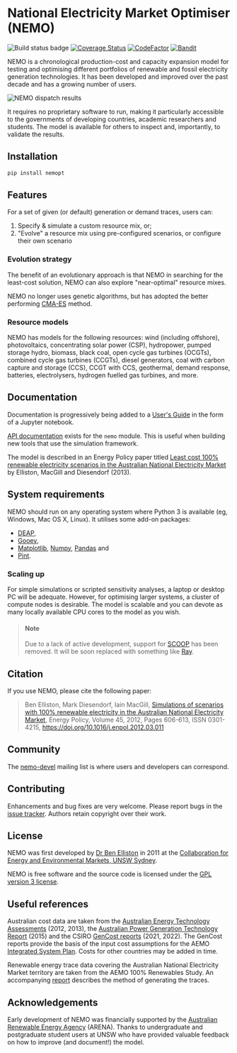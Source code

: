 # National Electricity Market Optimiser (NEMO)

![Build status
badge](https://github.com/bje-/NEMO/actions/workflows/buildtest.yml/badge.svg)
[![Coverage
Status](https://coveralls.io/repos/github/bje-/NEMO/badge.svg?branch=master)](https://coveralls.io/github/bje-/NEMO?branch=master)
[![CodeFactor](https://www.codefactor.io/repository/github/bje-/nemo/badge)](https://www.codefactor.io/repository/github/bje-/nemo)
[![Bandit](https://img.shields.io/badge/security-bandit-yellow.svg)](https://github.com/PyCQA/bandit)

NEMO is a chronological production-cost and capacity expansion model
for testing and optimising different portfolios of renewable and
fossil electricity generation technologies. It has been developed and
improved over the past decade and has a growing number of users.

![NEMO dispatch results](http://nemo.ozlabs.org/theworks.png)

It requires no proprietary software to run, making it particularly
accessible to the governments of developing countries, academic
researchers and students. The model is available for others to inspect
and, importantly, to validate the results.

## Installation

```bash
pip install nemopt
```

## Features

For a set of given (or default) generation or demand traces, users can:

  1. Specify & simulate a custom resource mix, or;
  2. "Evolve" a resource mix using pre-configured scenarios, or
     configure their own scenario

### Evolution strategy

The benefit of an evolutionary approach is that NEMO in searching for
the least-cost solution, NEMO can also explore "near-optimal" resource
mixes.

NEMO no longer uses genetic algorithms, but has adopted the better
performing [CMA-ES](https://en.wikipedia.org/wiki/CMA-ES) method.

### Resource models

NEMO has models for the following resources: wind (including
offshore), photovoltaics, concentrating solar power (CSP), hydropower,
pumped storage hydro, biomass, black coal, open cycle gas turbines
(OCGTs), combined cycle gas turbines (CCGTs), diesel generators, coal
with carbon capture and storage (CCS), CCGT with CCS, geothermal,
demand response, batteries, electrolysers, hydrogen fuelled gas
turbines, and more.

## Documentation

Documentation is progressively being added to a [User's
Guide](https://nbviewer.org/urls/nemo.ozlabs.org/guide.ipynb?flush_cache=1)
in the form of a Jupyter notebook.

[API documentation](http://nemo.ozlabs.org/pdoc/index.html) exists for
the `nemo` module. This is useful when building new tools that use the
simulation framework.

The model is described in an Energy Policy paper titled [Least cost
100% renewable electricity scenarios in the Australian National
Electricity
Market](http://ceem.unsw.edu.au/sites/default/files/documents/LeastCostElectricityScenariosInPress2013.pdf)
by Elliston, MacGill and Diesendorf (2013).

## System requirements

NEMO should run on any operating system where Python 3 is available
(eg, Windows, Mac OS X, Linux). It utilises some add-on packages:

- [DEAP](https://deap.readthedocs.io/en/master/),
- [Gooey](https://pypi.org/project/Gooey/),
- [Matplotlib](http://matplotlib.org/),
  [Numpy](http://www.numpy.org/), [Pandas](http://pandas.pydata.org/)
  and
- [Pint](https://pint.readthedocs.io).

### Scaling up

For simple simulations or scripted sensitivity analyses, a laptop or
desktop PC will be adequate. However, for optimising larger systems, a
cluster of compute nodes is desirable. The model is scalable and you
can devote as many locally available CPU cores to the model as you
wish.

> #### Note
>
> Due to a lack of active development, support for
> [SCOOP](https://pypi.python.org/pypi/scoop) has been removed. It
> will be soon replaced with something like [Ray](https://ray.io/).

## Citation

If you use NEMO, please cite the following paper:

> Ben Elliston, Mark Diesendorf, Iain MacGill, [Simulations of
> scenarios with 100% renewable electricity in the Australian National
> Electricity
> Market](https://www.sciencedirect.com/science/article/pii/S0301421512002169?via=ihub#s0010),
> Energy Policy, Volume 45, 2012, Pages 606-613, ISSN 0301-4215,
> <https://doi.org/10.1016/j.enpol.2012.03.011>

## Community

The [nemo-devel](https://lists.ozlabs.org/listinfo/nemo-devel) mailing
list is where users and developers can correspond.

## Contributing

Enhancements and bug fixes are very welcome. Please report bugs in the
[issue tracker](https://github.com/bje-/NEMO/issues). Authors retain
copyright over their work.

## License

NEMO was first developed by [Dr Ben
Elliston](https://www.ceem.unsw.edu.au/staff/ben-elliston) in 2011 at
the [Collaboration for Energy and Environmental Markets, UNSW
Sydney](https://www.ceem.unsw.edu.au/).

NEMO is free software and the source code is licensed under the [GPL version 3 license](COPYING).

## Useful references

Australian cost data are taken from the [Australian Energy Technology
Assessments](https://www.industry.gov.au/Office-of-the-Chief-Economist/Publications/Pages/Australian-energy-technology-assessments.aspx)
(2012, 2013), the [Australian Power Generation Technology
Report](http://www.co2crc.com.au/publication-category/reports/) (2015)
and the CSIRO [GenCost
reports](https://data.csiro.au/collections/collection/CIcsiro:44228)
(2021, 2022). The GenCost reports provide the basis of the input cost
assumptions for the AEMO [Integrated System
Plan](https://aemo.com.au/en/energy-systems/major-publications/integrated-system-plan-isp).
Costs for other countries may be added in time.

Renewable energy trace data covering the Australian National
Electricity Market territory are taken from the AEMO 100% Renewables
Study. An accompanying
[report](http://content.webarchive.nla.gov.au/gov/wayback/20140211194248/http://www.climatechange.gov.au/sites/climatechange/files/files/reducing-carbon/APPENDIX3-ROAM-report-wind-solar-modelling.pdf)
describes the method of generating the traces.

## Acknowledgements

Early development of NEMO was financially supported by the [Australian
Renewable Energy Agency](http://www.arena.gov.au/) (ARENA). Thanks to
undergraduate and postgraduate student users at UNSW who have provided
valuable feedback on how to improve (and document!) the model.